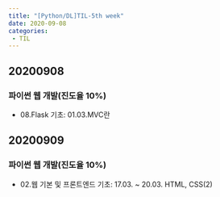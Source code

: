 ```yaml
---
title: "[Python/DL]TIL-5th week"
date: 2020-09-08
categories: 
 - TIL
---  
```


## 20200908
### 파이썬 웹 개발(진도율 10%)  
 - 08.Flask 기초: 01.03.MVC란   

## 20200909
### 파이썬 웹 개발(진도율 10%)  
 - 02.웹 기본 및 프론트엔드 기초: 17.03. ~ 20.03. HTML, CSS(2)    